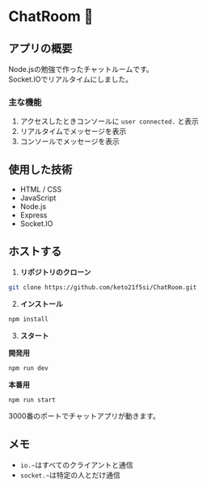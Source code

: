 # ChatRoom 💬

## アプリの概要

Node.jsの勉強で作ったチャットルームです。<br />Socket.IOでリアルタイムにしました。

### 主な機能

1. アクセスしたときコンソールに `user connected.` と表示
2. リアルタイムでメッセージを表示
3. コンソールでメッセージを表示

## 使用した技術

- HTML / CSS
- JavaScript
- Node.js
- Express
- Socket.IO

## ホストする

1. **リポジトリのクローン**

```bash
git clone https://github.com/keto21f5si/ChatRoom.git
```

2. **インストール**

```bash
npm install
```

3. **スタート**

**開発用**

```bash
npm run dev
```

**本番用**

```bash
npm run start
```

3000番のポートでチャットアプリが動きます。

## メモ

- `io.~`はすべてのクライアントと通信
- `socket.~`は特定の人とだけ通信
